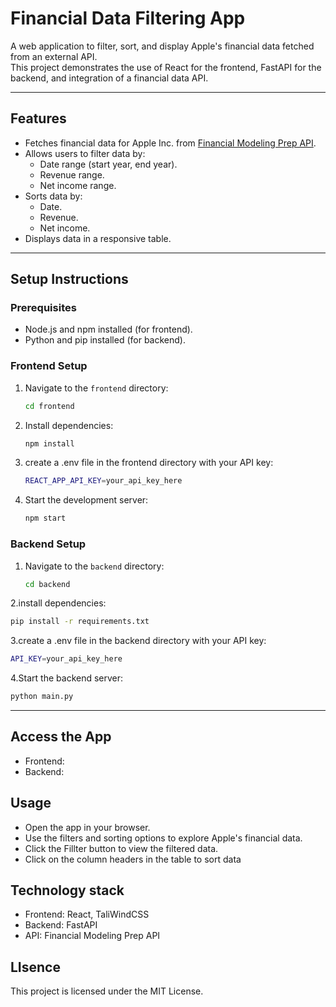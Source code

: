 # Financial Data Filtering App

A web application to filter, sort, and display Apple's financial data fetched from an external API.  
This project demonstrates the use of React for the frontend, FastAPI for the backend, and integration of a financial data API.

---

## Features

- Fetches financial data for Apple Inc. from [Financial Modeling Prep API](https://financialmodelingprep.com/).
- Allows users to filter data by:
  - Date range (start year, end year).
  - Revenue range.
  - Net income range.
- Sorts data by:
  - Date.
  - Revenue.
  - Net income.
- Displays data in a responsive table.

---

## Setup Instructions

### Prerequisites

- Node.js and npm installed (for frontend).
- Python and pip installed (for backend).

### Frontend Setup

1. Navigate to the `frontend` directory:
   ```bash
   cd frontend
2. Install dependencies:
   ```bash
   npm install
3. create a .env file in the frontend directory with your API key:
   ```bash
   REACT_APP_API_KEY=your_api_key_here
4. Start the development server:
   ```bash
   npm start

### Backend Setup
1. Navigate to the `backend` directory:
   ```bash
   cd backend
   ```
2.install dependencies:
   ```bash
   pip install -r requirements.txt
  ```
3.create a .env file in the backend directory with your API key:
   ```bash
   API_KEY=your_api_key_here
   ```
4.Start the backend server:
   ```bash
   python main.py
   ```
   ---
## Access the App
- Frontend: 
- Backend:

## Usage
- Open the app in your browser.
- Use the filters and sorting options to explore Apple's financial data.
- Click the Fillter button to view the filtered data.
- Click on the column headers in the table to sort data

## Technology stack
- Frontend: React, TaliWindCSS
- Backend: FastAPI
- API: Financial Modeling Prep API

## LIsence
This project is licensed under the MIT License.


